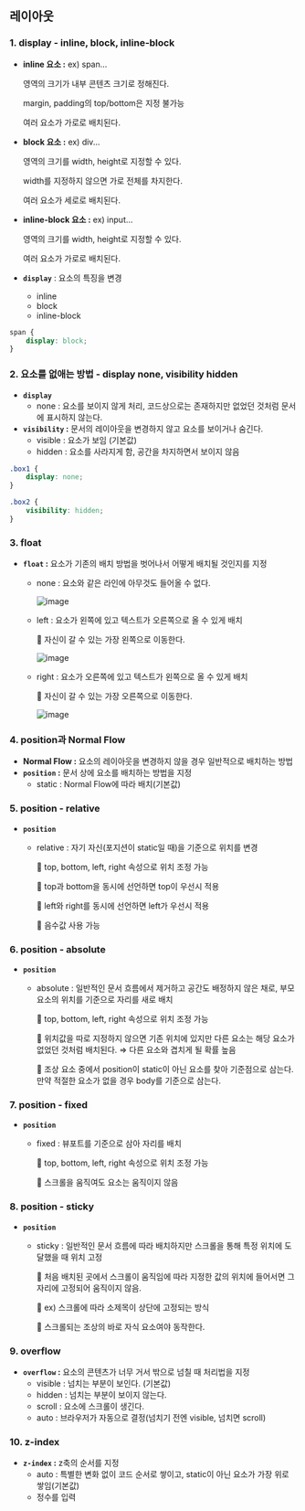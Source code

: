 ## **레이아웃**

### 1. display - inline, block, inline-block

- **inline 요소 :** ex) span...

    영역의 크기가 내부 콘텐츠 크기로 정해진다.

    margin, padding의 top/bottom은 지정 불가능

    여러 요소가 가로로 배치된다.

- **block 요소 :** ex) div...

    영역의 크기를 width, height로 지정할 수 있다.

    width를 지정하지 않으면 가로 전체를 차지한다.

    여러 요소가 세로로 배치된다.

- **inline-block 요소 :** ex) input...

    영역의 크기를 width, height로 지정할 수 있다.

    여러 요소가 가로로 배치된다.

- **`display`** : 요소의 특징을 변경
    - inline
    - block
    - inline-block

```css
span {
	display: block;
}
```

### 2. 요소를 없애는 방법 - display none, visibility hidden

- **`display`**
    - none : 요소를 보이지 않게 처리, 코드상으로는 존재하지만 없었던 것처럼 문서에 표시하지 않는다.
- **`visibility` :** 문서의 레이아웃을 변경하지 않고 요소를 보이거나 숨긴다.
    - visible : 요소가 보임 (기본값)
    - hidden : 요소를 사라지게 함, 공간을 차지하면서 보이지 않음

```css
.box1 {
	display: none;
}

.box2 {
	visibility: hidden;
}
```

### 3. float

- **`float` :** 요소가 기존의 배치 방법을 벗어나서 어떻게 배치될 것인지를 지정
    - none : 요소와 같은 라인에 아무것도 들어올 수 없다.

        ![image](https://user-images.githubusercontent.com/57048162/132649359-f0e78567-2c65-44cc-8422-bbb0a8b21259.png)

    - left : 요소가 왼쪽에 있고 텍스트가 오른쪽으로 올 수 있게 배치

        📎 자신이 갈 수 있는 가장 왼쪽으로 이동한다.

        ![image](https://user-images.githubusercontent.com/57048162/132709304-23c58d03-a342-411f-9088-dd01e460bcb0.png)

    - right : 요소가 오른쪽에 있고 텍스트가 왼쪽으로 올 수 있게 배치

        📎 자신이 갈 수 있는 가장 오른쪽으로 이동한다.

        ![image](https://user-images.githubusercontent.com/57048162/132709057-95716dde-839b-45b4-9dab-8f56bf430f2e.png)

### 4. position과 Normal Flow

- **Normal Flow :** 요소의 레이아웃을 변경하지 않을 경우 일반적으로 배치하는 방법
- **`position` :** 문서 상에 요소를 배치하는 방법을 지정
    - static : Normal Flow에 따라 배치(기본값)

### 5. position - relative

- **`position`**
    - relative : 자기 자신(포지션이 static일 때)을 기준으로 위치를 변경

        📎 top, bottom, left, right 속성으로 위치 조정 가능

        📎 top과 bottom을 동시에 선언하면 top이 우선시 적용

        📎 left와 right를 동시에 선언하면 left가 우선시 적용

        📎 음수값 사용 가능

### 6. position - absolute

- **`position`**
    - absolute : 일반적인 문서 흐름에서 제거하고 공간도 배정하지 않은 채로, 부모 요소의 위치를 기준으로 자리를 새로 배치

        📎 top, bottom, left, right 속성으로 위치 조정 가능

        📎 위치값을 따로 지정하지 않으면 기존 위치에 있지만 다른 요소는 해당 요소가 없었던 것처럼 배치된다. ⇒ 다른 요소와 겹치게 될 확률 높음

        📎 조상 요소 중에서 position이 static이 아닌 요소를 찾아 기준점으로 삼는다. 만약 적절한 요소가 없을 경우 body를 기준으로 삼는다.

### 7. position - fixed

- **`position`**
    - fixed : 뷰포트를 기준으로 삼아 자리를 배치

        📎 top, bottom, left, right 속성으로 위치 조정 가능

        📎 스크롤을 움직여도 요소는 움직이지 않음

### 8. position - sticky

- **`position`**
    - sticky : 일반적인 문서 흐름에 따라 배치하지만 스크롤을 통해 특정 위치에 도달했을 때 위치 고정

        📎 처음 배치된 곳에서 스크롤이 움직임에 따라 지정한 값의 위치에 들어서면 그 자리에 고정되어 움직이지 않음. 

        📎 ex) 스크롤에 따라 소제목이 상단에 고정되는 방식

        📎 스크롤되는 조상의 바로 자식 요소여야 동작한다.
	
### 9. overflow

- **`overflow` :** 요소의 콘텐츠가 너무 거서 밖으로 넘칠 때 처리법을 지정
    - visible : 넘치는 부분이 보인다. (기본값)
    - hidden : 넘치는 부분이 보이지 않는다.
    - scroll : 요소에 스크롤이 생긴다.
    - auto : 브라우저가 자동으로 결정(넘치기 전엔 visible, 넘치면 scroll)

### 10. z-index

- **`z-index` :** z축의 순서를 지정
    - auto : 특별한 변화 없이 코드 순서로 쌓이고, static이 아닌 요소가 가장 위로 쌓임(기본값)
    - 정수를 입력
